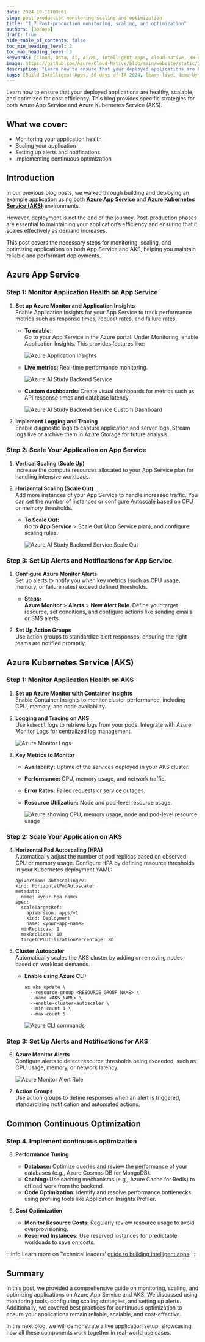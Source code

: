 ```yaml
---
date: 2024-10-11T09:01
slug: post-production-monitoring-scaling-and-optimization
title: "1.7 Post-production monitoring, scaling, and optimization"
authors: [30days]
draft: true
hide_table_of_contents: false
toc_min_heading_level: 2
toc_max_heading_level: 3
keywords: [Cloud, Data, AI, AI/ML, intelligent apps, cloud-native, 30-days-2024, 30-days, enterprise apps, digital experiences, app modernization, serverless, ai apps]
image: https://github.com/Azure/Cloud-Native/blob/main/website/static/img/ogImage.png
description: "Learn how to ensure that your deployed applications are healthy, scalable, and optimized for cost efficiency. This blog provides specific strategies for both Azure App Service and Azure Kubernetes Service (AKS)." 
tags: [Build-Intelligent-Apps, 30-days-of-IA-2024, learn-live, demo-bytes, community-gallery, azure-kubernetes-service, azure-functions, azure-openai, azure-container-apps, azure-cosmos-db, github-copilot, github-codespaces, github-actions]
---
```


<head> 
  <meta property="og:url" content="https://azure.github.io/cloud-native/post-production-monitoring-scaling-and-optimization"/>
  <meta property="og:type" content="website"/>
  <meta property="og:title" content="**Build Intelligent Apps | AI Apps on Azure"/>
  <meta property="og:description" content="Learn how to ensure that your deployed applications are healthy, scalable, and optimized for cost efficiency. This blog provides specific strategies for both Azure App Service and Azure Kubernetes Service (AKS)."/>
  <meta property="og:image" content="https://github.com/Azure/Cloud-Native/blob/main/website/static/img/ogImage.png"/>
  <meta name="twitter:url" content="https://azure.github.io/Cloud-Native/post-production-monitoring-scaling-and-optimization" />
  <meta name="twitter:title" content="**Build Intelligent Apps | AI Apps on Azure" />
  <meta name="twitter:description" content="Learn how to ensure that your deployed applications are healthy, scalable, and optimized for cost efficiency. This blog provides specific strategies for both Azure App Service and Azure Kubernetes Service (AKS)." />
  <meta name="twitter:image" content="https://azure.github.io/Cloud-Native/img/ogImage.png" />
  <meta name="twitter:card" content="summary_large_image" />
  <meta name="twitter:creator" content="@devanshidiaries" />
  <link rel="canonical" href="https://azure.github.io/Cloud-Native/30-days-of-ia-2024/post-production-monitoring-scaling-and-optimization" />
</head>

<!-- End METADATA -->

Learn how to ensure that your deployed applications are healthy, scalable, and optimized for cost efficiency. This blog provides specific strategies for both Azure App Service and Azure Kubernetes Service (AKS).

## What we cover:

- Monitoring your application health
- Scaling your application
- Setting up alerts and notifications
- Implementing continuous optimization

## Introduction

In our previous blog posts, we walked through building and deploying an example application using both **[Azure App Service](https://learn.microsoft.com/azure/app-service/?ocid=biafy25h1_30daysofia_webpage_azuremktg)** and **[Azure Kubernetes Service (AKS)](https://learn.microsoft.com/azure/aks/what-is-aks?ocid=biafy25h1_30daysofia_webpage_azuremktg)** environments.

However, deployment is not the end of the journey. Post-production phases are essential to maintaining your application’s efficiency and ensuring that it scales effectively as demand increases.

This post covers the necessary steps for monitoring, scaling, and optimizing applications on both App Service and AKS, helping you maintain reliable and performant deployments.

## Azure App Service

### Step 1: Monitor Application Health on App Service

1. **Set up Azure Monitor and Application Insights**  
    Enable Application Insights for your App Service to track performance metrics such as response times, request rates, and failure rates.
    
    - **To enable:**  
        Go to your App Service in the Azure portal. Under Monitoring, enable Application Insights. This provides features like:

        ![Azure Application Insights](../../static/img/30-days-of-ia-2024/blogs/2024-10-11/1-7-1v2.png)

    - **Live metrics:**
        Real-time performance monitoring.

        ![Azure AI Study Backend Service](../../static/img/30-days-of-ia-2024/blogs/2024-10-11/1-7-2v2.png)

    - **Custom dashboards:** Create visual dashboards for metrics such as API response times and database latency.

        ![Azure AI Study Backend Service Custom Dashboard](../../static/img/30-days-of-ia-2024/blogs/2024-10-11/1-7-3v2.png)

2. **Implement Logging and Tracing**  
    Enable diagnostic logs to capture application and server logs. Stream logs live or archive them in Azure Storage for future analysis.

### Step 2: Scale Your Application on App Service

1. **Vertical Scaling (Scale Up)**  
Increase the compute resources allocated to your App Service plan for handling intensive workloads.

2. **Horizontal Scaling (Scale Out)**  
Add more instances of your App Service to handle increased traffic. You can set the number of instances or configure Autoscale based on CPU or memory thresholds.

    - **To Scale Out:**  
    Go to **App Service** > Scale Out (App Service plan), and configure scaling rules.

      ![Azure AI Study Backend Service Scale Out](../../static/img/30-days-of-ia-2024/blogs/2024-10-11/1-7-4v2.png)

### Step 3: Set Up Alerts and Notifications for App Service

1. **Configure Azure Monitor Alerts**   
Set up alerts to notify you when key metrics (such as CPU usage, memory, or failure rates) exceed defined thresholds.

    - **Steps:**  
**Azure Monitor** > **Alerts** > **New Alert Rule**. Define your target resource, set conditions, and configure actions like sending emails or SMS alerts.

2. **Set Up Action Groups**  
Use action groups to standardize alert responses, ensuring the right teams are notified promptly.

## Azure Kubernetes Service (AKS)

### Step 1: Monitor Application Health on AKS

1. **Set up Azure Monitor with Container Insights**  
Enable Container Insights to monitor cluster performance, including CPU, memory, and node availability.  

2. **Logging and Tracing on AKS**  
Use `kubectl` logs to retrieve logs from your pods. Integrate with Azure Monitor Logs for centralized log management.

    ![Azure Monitor Logs](../../static/img/30-days-of-ia-2024/blogs/2024-10-11/1-7-5v2.png)

3. **Key Metrics to Monitor**
    - **Availability:** Uptime of the services deployed in your AKS cluster.  
    - **Performance:** CPU, memory usage, and network traffic.
    - **Error Rates:** Failed requests or service outages.
    - **Resource Utilization:** Node and pod-level resource usage.

      ![Azure showing CPU, memory usage, node and pod-level resource usage](../../static/img/30-days-of-ia-2024/blogs/2024-10-11/1-7-6v2.png)

### Step 2: Scale Your Application on AKS

4. **Horizontal Pod Autoscaling (HPA)**  
Automatically adjust the number of pod replicas based on observed CPU or memory usage. Configure HPA by defining resource thresholds in your Kubernetes deployment YAML:

    ```
    apiVersion: autoscaling/v1
    kind: HorizontalPodAutoscaler
    metadata:
      name: <your-hpa-name>
    spec:
      scaleTargetRef:
        apiVersion: apps/v1
        kind: Deployment
        name: <your-app-name>
      minReplicas: 1
      maxReplicas: 10
      targetCPUUtilizationPercentage: 80
    ```
  
5. **Cluster Autoscaler**  
Automatically scales the AKS cluster by adding or removing nodes based on workload demands.
    - **Enable using Azure CLI:**

      ```
      az aks update \
        --resource-group <RESOURCE_GROUP_NAME> \
        --name <AKS_NAME> \
        --enable-cluster-autoscaler \
        --min-count 1 \
        --max-count 5
      ```

      ![Azure CLI commands](../../static/img/30-days-of-ia-2024/blogs/2024-10-11/1-7-7v2.png)

### Step 3: Set Up Alerts and Notifications for AKS

6. **Azure Monitor Alerts**  
Configure alerts to detect resource thresholds being exceeded, such as CPU usage, memory, or network latency.

    ![Azure Monitor Alert Rule](../../static/img/30-days-of-ia-2024/blogs/2024-10-11/1-7-8v2.png)

7. **Action Groups**  
Use action groups to define responses when an alert is triggered, standardizing notification and automated actions.

## Common Continuous Optimization

### Step 4. Implement continuous optimization

8. **Performance Tuning**
    - **Database:** Optimize queries and review the performance of your databases (e.g., Azure Cosmos DB for MongoDB).
    - **Caching:** Use caching mechanisms (e.g., Azure Cache for Redis) to offload work from the backend.
    - **Code Optimization:** Identify and resolve performance bottlenecks using profiling tools like Application Insights Profiler.

9. **Cost Optimization**
    - **Monitor Resource Costs:** Regularly review resource usage to avoid overprovisioning.
    - **Reserved Instances:** Use reserved instances for predictable workloads to save on costs.

:::info
Learn more on Technical leaders’ [guide to building intelligent apps](https://aka.ms/AAI_TDMApps_Plan?ocid=biafy25h1_30daysofia_webpage_azuremktg).
:::

## Summary

In this post, we provided a comprehensive guide on monitoring, scaling, and optimizing applications on Azure App Service and AKS. We discussed using monitoring tools, configuring scaling strategies, and setting up alerts. Additionally, we covered best practices for continuous optimization to ensure your applications remain reliable, scalable, and cost-effective.

In the next blog, we will demonstrate a live application setup, showcasing how all these components work together in real-world use cases.
